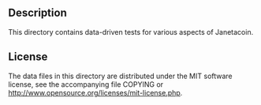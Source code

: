 Description
------------

This directory contains data-driven tests for various aspects of Janetacoin.

License
--------

The data files in this directory are distributed under the MIT software
license, see the accompanying file COPYING or
http://www.opensource.org/licenses/mit-license.php.

